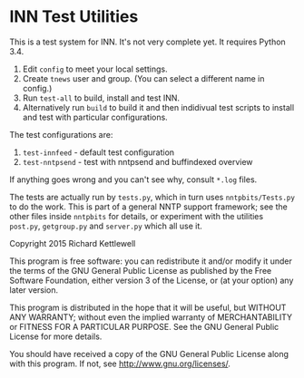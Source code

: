INN Test Utilities
==================

This is a test system for INN.  It's not very complete yet.  It
requires Python 3.4.

1. Edit `config` to meet your local settings.
2. Create `tnews` user and group.  (You can select a different name in
   config.)
3. Run `test-all` to build, install and test INN.
4. Alternatively run `build` to build it and then indidivual test
   scripts to install and test with particular configurations.

The test configurations are:

1. `test-innfeed` - default test configuration
2. `test-nntpsend` - test with nntpsend and buffindexed overview

If anything goes wrong and you can't see why, consult `*.log` files.

The tests are actually run by `tests.py`, which in turn uses
`nntpbits/Tests.py` to do the work.  This is part of a general NNTP
support framework; see the other files inside `nntpbits` for details,
or experiment with the utilities `post.py`, `getgroup.py` and
`server.py` which all use it.

Copyright 2015 Richard Kettlewell

This program is free software: you can redistribute it and/or modify
it under the terms of the GNU General Public License as published by
the Free Software Foundation, either version 3 of the License, or
(at your option) any later version.

This program is distributed in the hope that it will be useful,
but WITHOUT ANY WARRANTY; without even the implied warranty of
MERCHANTABILITY or FITNESS FOR A PARTICULAR PURPOSE.  See the
GNU General Public License for more details.

You should have received a copy of the GNU General Public License
along with this program.  If not, see <http://www.gnu.org/licenses/>.
